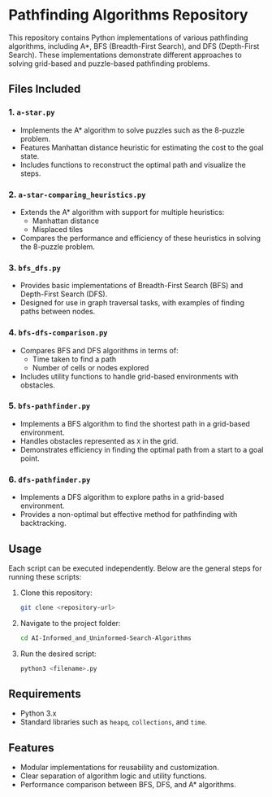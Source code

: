 # Pathfinding Algorithms Repository

This repository contains Python implementations of various pathfinding algorithms, including A*, BFS (Breadth-First Search), and DFS (Depth-First Search). These implementations demonstrate different approaches to solving grid-based and puzzle-based pathfinding problems.

## Files Included

### 1. `a-star.py`
- Implements the A* algorithm to solve puzzles such as the 8-puzzle problem.
- Features Manhattan distance heuristic for estimating the cost to the goal state.
- Includes functions to reconstruct the optimal path and visualize the steps.

### 2. `a-star-comparing_heuristics.py`
- Extends the A* algorithm with support for multiple heuristics:
  - Manhattan distance
  - Misplaced tiles
- Compares the performance and efficiency of these heuristics in solving the 8-puzzle problem.

### 3. `bfs_dfs.py`
- Provides basic implementations of Breadth-First Search (BFS) and Depth-First Search (DFS).
- Designed for use in graph traversal tasks, with examples of finding paths between nodes.

### 4. `bfs-dfs-comparison.py`
- Compares BFS and DFS algorithms in terms of:
  - Time taken to find a path
  - Number of cells or nodes explored
- Includes utility functions to handle grid-based environments with obstacles.

### 5. `bfs-pathfinder.py`
- Implements a BFS algorithm to find the shortest path in a grid-based environment.
- Handles obstacles represented as `X` in the grid.
- Demonstrates efficiency in finding the optimal path from a start to a goal point.

### 6. `dfs-pathfinder.py`
- Implements a DFS algorithm to explore paths in a grid-based environment.
- Provides a non-optimal but effective method for pathfinding with backtracking.

## Usage

Each script can be executed independently. Below are the general steps for running these scripts:

1. Clone this repository:
   ```bash
   git clone <repository-url>
   ```
2. Navigate to the project folder:
   ```bash
   cd AI-Informed_and_Uninformed-Search-Algorithms
   ```
3. Run the desired script:
   ```bash
   python3 <filename>.py
   ```

## Requirements

- Python 3.x
- Standard libraries such as `heapq`, `collections`, and `time`.

## Features

- Modular implementations for reusability and customization.
- Clear separation of algorithm logic and utility functions.
- Performance comparison between BFS, DFS, and A* algorithms.
